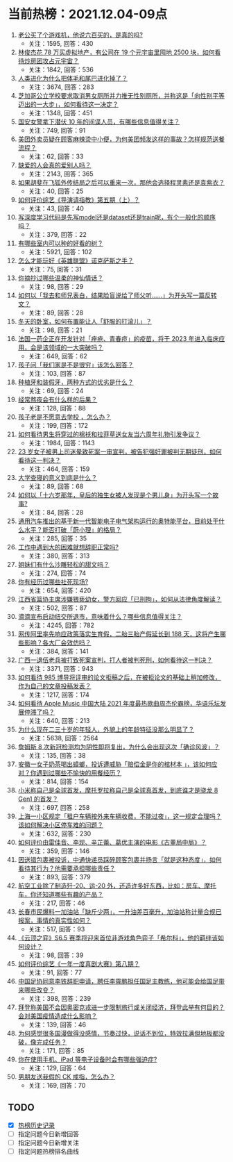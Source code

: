 # 当前热榜：2021.12.04-09点
1. [老公买了个游戏机，他说六百买的，是真的吗?](https://www.zhihu.com/question/502995048)
    * 关注：1595, 回答：430
2. [林俊杰花 78 万买虚拟地产，有公司在 19 个元宇宙里囤地 2500 块，如何看待炒房团攻占元宇宙？](https://www.zhihu.com/question/503322227)
    * 关注：1842, 回答：536
3. [人类进化为什么把体毛和尾巴进化掉了？](https://www.zhihu.com/question/21133264)
    * 关注：3674, 回答：283
4. [芝加哥公立学校要求取消男女厕所并力推无性别厕所，并称这是「向性别平等迈出的一大步」，如何看待这一决定？](https://www.zhihu.com/question/503369486)
    * 关注：1348, 回答：451
5. [国安女警拿下潜伏 10 年的间谍人员，有哪些信息值得关注？](https://www.zhihu.com/question/503102624)
    * 关注：749, 回答：91
6. [美团外卖员疑在顾客麻辣烫中小便，为何美团频发这样的事故？怎样规范送餐流程？](https://www.zhihu.com/question/503086181)
    * 关注：62, 回答：33
7. [缺爱的人会真的爱别人吗？](https://www.zhihu.com/question/429147970)
    * 关注：2143, 回答：365
8. [如果胡斐在飞狐外传结局之后可以重来一次，那他会选择程灵素还是袁紫衣？](https://www.zhihu.com/question/39303762)
    * 关注：40, 回答：25
9. [如何评价综艺《导演请指教》第五期（上）？](https://www.zhihu.com/question/503479347)
    * 关注：43, 回答：40
10. [写深度学习代码是先写model还是dataset还是train呢，有个一般化的顺序吗？](https://www.zhihu.com/question/498167513)
    * 关注：379, 回答：22
11. [有哪些室内可以种的好看的树？](https://www.zhihu.com/question/36863065)
    * 关注：5921, 回答：102
12. [怎么才能玩好《英雄联盟》诺克萨斯之手？](https://www.zhihu.com/question/339335619)
    * 关注：75, 回答：31
13. [你摘抄过哪些温柔的神仙情话？](https://www.zhihu.com/question/503246235)
    * 关注：98, 回答：29
14. [如何以「我去和师兄表白，结果脸盲说给了师父听……」为开头写一篇反转文？](https://www.zhihu.com/question/502697221)
    * 关注：89, 回答：28
15. [冬天的卧室，如何布置能让人「舒服的打滚儿」？](https://www.zhihu.com/question/499772614)
    * 关注：98, 回答：21
16. [法国一药企正在开发针对「痤疮、青春痘」的疫苗，将于 2023 年进入临床应用，会是该领域的一大突破吗？](https://www.zhihu.com/question/503375542)
    * 关注：649, 回答：62
17. [孩子问「我们家是不是很穷」该怎么回答？](https://www.zhihu.com/question/499990781)
    * 关注：103, 回答：87
18. [种植牙和装假牙，两种方式的优劣是什么？](https://www.zhihu.com/question/64192160)
    * 关注：69, 回答：24
19. [经常熬夜会有什么样的后果？](https://www.zhihu.com/question/501840919)
    * 关注：128, 回答：88
20. [孩子老是不愿意去学校 ，怎么办？](https://www.zhihu.com/question/494787107)
    * 关注：199, 回答：172
21. [如何看待男生将穿过的棉袄和拉菲草送女友当六周年礼物引发争议？](https://www.zhihu.com/question/502806010)
    * 关注：1984, 回答：1143
22. [23 岁女子被男上司迷晕致死案一审宣判，被告犯强奸罪被判无期徒刑，如何看待这一判决？](https://www.zhihu.com/question/503424564)
    * 关注：464, 回答：159
23. [大学查寝的意义到底是什么？](https://www.zhihu.com/question/439576881)
    * 关注：89, 回答：68
24. [如何以「十六岁那年，皇后的独生女被人发现是个男儿身」为开头写一个故事?](https://www.zhihu.com/question/493587698)
    * 关注：84, 回答：28
25. [通用汽车推出的基于新一代智能电子电气架构运行的奥特能平台，目前处于什么水平？能否打破「蔚小理」的格局？](https://www.zhihu.com/question/499963772)
    * 关注：285, 回答：35
26. [工作中遇到大的困难就想辞职正常吗?](https://www.zhihu.com/question/498174023)
    * 关注：380, 回答：313
27. [姐妹们有什么沙雕轻松的甜文吗？](https://www.zhihu.com/question/379514191)
    * 关注：274, 回答：74
28. [你有经历过哪些社死现场?](https://www.zhihu.com/question/451016456)
    * 关注：654, 回答：420
29. [江西省篮协主席涉嫌猥亵幼女，警方回应「已刑拘」，如何从法律角度解读？](https://www.zhihu.com/question/503383856)
    * 关注：502, 回答：87
30. [滴滴宣布启动纽交所退市，意味着什么？哪些信息值得关注？](https://www.zhihu.com/question/503306262)
    * 关注：4245, 回答：782
31. [网传阿里率先响应政策落实生育假，二胎三胎产假延长到 188 天，这将产生哪些影响？各大厂会效仿吗？](https://www.zhihu.com/question/503378430)
    * 关注：384, 回答：141
32. [广西一退伍老兵被打致死案宣判，打人者被判死刑，如何看待这一判决？](https://www.zhihu.com/question/503248325)
    * 关注：3371, 回答：943
33. [如何看待 985 博导将评审的论文拒稿之后，在被拒论文的基础上稍加修改，作为自己的文章投稿发表？](https://www.zhihu.com/question/503136486)
    * 关注：1217, 回答：174
34. [如何看待 Apple Music 中国大陆 2021 年度最热歌曲周杰伦霸榜，华语乐坛发展停滞了吗？](https://www.zhihu.com/question/503097897)
    * 关注：640, 回答：213
35. [为什么现在二三十岁的年轻人，外貌上的年龄特征没那么明显了？](https://www.zhihu.com/question/495295446)
    * 关注：5638, 回答：2564
36. [詹姆斯 8 次新冠检测均为阴性即将复出，为什么会出现这次「确诊风波」？](https://www.zhihu.com/question/503294111)
    * 关注：135, 回答：38
37. [安徽一女子奶茶喝出蟑螂，投诉遭威胁「赔偿金是你的棺材本 」，该如何应对？你遇到过哪些不愉快的用餐经历？](https://www.zhihu.com/question/502814276)
    * 关注：814, 回答：154
38. [小米称自己是全球首发，摩托罗拉称自己是全球真首发，到底谁才是骁龙 8 Gen1 的首发？](https://www.zhihu.com/question/502842148)
    * 关注：697, 回答：258
39. [上海一小区规定「租户车辆按外来车辆收费，不能过夜」，这一规定合理吗？该如何解决小区停车难的问题？](https://www.zhihu.com/question/503095525)
    * 关注：632, 回答：230
40. [如何评价由雷佳音、李现、辛芷蕾、葛优主演的电影《古董局中局》？](https://www.zhihu.com/question/451558218)
    * 关注：359, 回答：146
41. [因送错包裹被投诉，中通快递员踩碎顾客包裹并扬言「就是这种态度」，如何看待其行为？他需要承担哪些责任？](https://www.zhihu.com/question/503099772)
    * 关注：893, 回答：379
42. [航空工业除了制造歼-20、运-20 外，还造许多好东西，比如：房车、摩托车，你还知道哪些有趣的产品？](https://www.zhihu.com/question/502906093)
    * 关注：217, 回答：46
43. [长春市民爆料一加油站「缺斤少两」，一升油差百毫升，加油站称计量合规已报案，事情的真实性如何？](https://www.zhihu.com/question/503220650)
    * 关注：517, 回答：93
44. [《云顶之弈》S6.5 赛季将迎来首位非游戏角色弈子「希尔科」，他的羁绊该如何设计？](https://www.zhihu.com/question/503132408)
    * 关注：98, 回答：39
45. [如何评价综艺《一年一度喜剧大赛》第八期？](https://www.zhihu.com/question/503454164)
    * 关注：91, 回答：77
46. [中国足协同意李铁辞职申请，聘任李霄鹏担任国足主教练，他可能会给国足带来哪些改变？](https://www.zhihu.com/question/503405198)
    * 关注：398, 回答：239
47. [拜登称美国不会因奥密克戎进一步限制旅行或关闭经济，拜登此举有何目的？会对美国疫情造成什么影响？](https://www.zhihu.com/question/502623452)
    * 关注：139, 回答：46
48. [为何感觉很多国漫做得没感情，节奏过快，说话不到位，特效拉满但地板都没破，像完成任务？](https://www.zhihu.com/question/501551517)
    * 关注：171, 回答：85
49. [你在使用手机、iPad 等电子设备时会有哪些强迫症?](https://www.zhihu.com/question/502599180)
    * 关注：129, 回答：64
50. [男朋友送我假的 CK 戒指，怎么办？](https://www.zhihu.com/question/502763230)
    * 关注：169, 回答：70
## TODO
* [x] [热榜历史记录](hot_history/AllHot.md)
* [ ] 指定问题今日新增回答
* [ ] 指定问题今日新增关注
* [ ] 指定问题热榜排名曲线
